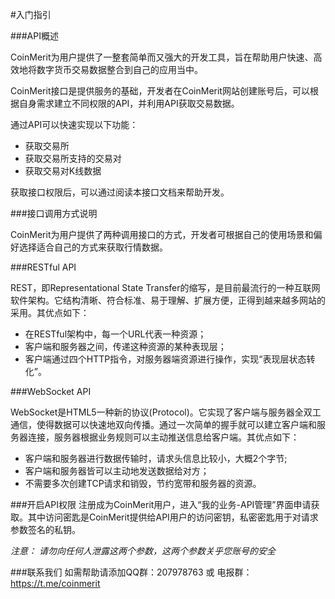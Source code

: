 #入门指引

###API概述

CoinMerit为用户提供了一整套简单而又强大的开发工具，旨在帮助用户快速、高效地将数字货币交易数据整合到自己的应用当中。

CoinMerit接口是提供服务的基础，开发者在CoinMerit网站创建账号后，可以根据自身需求建立不同权限的API，并利用API获取交易数据。

通过API可以快速实现以下功能：

* 获取交易所
* 获取交易所支持的交易对
* 获取交易对K线数据

获取接口权限后，可以通过阅读本接口文档来帮助开发。

###接口调用方式说明

CoinMerit为用户提供了两种调用接口的方式，开发者可根据自己的使用场景和偏好选择适合自己的方式来获取行情数据。

###RESTful API

REST，即Representational State Transfer的缩写，是目前最流行的一种互联网软件架构。它结构清晰、符合标准、易于理解、扩展方便，正得到越来越多网站的采用。其优点如下：

* 在RESTful架构中，每一个URL代表一种资源；
* 客户端和服务器之间，传递这种资源的某种表现层；
* 客户端通过四个HTTP指令，对服务器端资源进行操作，实现“表现层状态转化”。

###WebSocket API

WebSocket是HTML5一种新的协议(Protocol)。它实现了客户端与服务器全双工通信，使得数据可以快速地双向传播。通过一次简单的握手就可以建立客户端和服务器连接，服务器根据业务规则可以主动推送信息给客户端。其优点如下：

* 客户端和服务器进行数据传输时，请求头信息比较小，大概2个字节;
* 客户端和服务器皆可以主动地发送数据给对方；
* 不需要多次创建TCP请求和销毁，节约宽带和服务器的资源。

###开启API权限 
注册成为CoinMerit用户，进入“我的业务-API管理”界面申请获取。其中访问密匙是CoinMerit提供给API用户的访问密钥，私密密匙用于对请求参数签名的私钥。

*注意： 请勿向任何人泄露这两个参数，这两个参数关乎您账号的安全*

###联系我们
如需帮助请添加QQ群：207978763 或 电报群：https://t.me/coinmerit